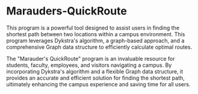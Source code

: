 # Marauders-QuickRoute
This program is a powerful tool designed to assist users in finding the shortest path between two locations within a campus environment. This program leverages Dykstra's algorithm, a graph-based approach, and a comprehensive Graph data structure to efficiently calculate optimal routes.

The "Marauder's QuickRoute" program is an invaluable resource for students, faculty, employees, and visitors navigating a campus. By incorporating Dykstra's algorithm and a flexible Graph data structure, it provides an accurate and efficient solution for finding the shortest path, ultimately enhancing the campus experience and saving time for all users.
